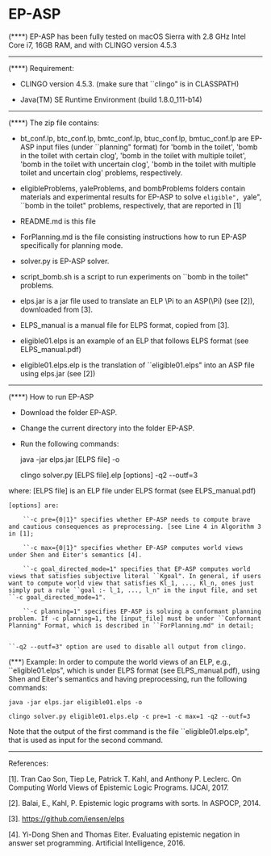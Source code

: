 # EP-ASP

(****) EP-ASP has been fully tested on macOS Sierra with 2.8 GHz Intel Core i7, 16GB RAM, and with CLINGO version 4.5.3


----------------------------------------------------
(****) Requirement:
- CLINGO version 4.5.3. (make sure that ``clingo" is in CLASSPATH)

- Java(TM) SE Runtime Environment (build 1.8.0_111-b14)


----------------------------------------------------
(****) The zip file contains:
+ bt_conf.lp, btc_conf.lp, bmtc_conf.lp, btuc_conf.lp, bmtuc_conf.lp are EP-ASP input files (under ``planning" format) for 'bomb in the toilet',  'bomb in the toilet with certain clog', 'bomb in the toilet with multiple toilet', 'bomb in the toilet with uncertain clog', 'bomb in the toilet with multiple toilet and uncertain clog' problems, respectively.

+ eligibleProblems, yaleProblems, and bombProblems folders contain materials and experimental results for EP-ASP to solve ``eligible", ``yale", ``bomb in the toilet" problems, respectively, that are reported in [1]

+ README.md is this file

+ ForPlanning.md is the file consisting instructions how to run EP-ASP specifically for planning mode.

+ solver.py is EP-ASP solver.

+ script_bomb.sh is a script to run experiments on ``bomb in the toilet" problems. 

+ elps.jar is a jar file used to translate an ELP \Pi to an ASP(\Pi) (see [2]), downloaded from [3].

+ ELPS_manual is a manual file for ELPS format, copied from [3]. 

+ eligible01.elps is an example of an ELP that follows ELPS format (see ELPS_manual.pdf)

+ eligible01.elps.elp is the translation of ``eligible01.elps" into an ASP file using elps.jar (see [2]) 


----------------------------------------------------
(****) How to run EP-ASP
+ Download the folder EP-ASP.
+ Change the current directory into the folder EP-ASP.
+ Run the following commands:

	java -jar elps.jar [ELPS file] -o

	clingo solver.py [ELPS file].elp [options] -q2 --outf=3  

where:
	[ELPS file] is an ELP file under ELPS format (see ELPS_manual.pdf)


	[options] are:	

		``-c pre={0|1}" specifies whether EP-ASP needs to compute brave and cautious consequences as preprocessing. [see Line 4 in Algorithm 3 in [1];

		``-c max={0|1}" specifies whether EP-ASP computes world views under Shen and Eiter's semantics [4].  

		``-c goal_directed_mode=1" specifies that EP-ASP computes world views that satisfies subjective literal ``Kgoal". In general, if users want to compute world view that satisfies Kl_1, ..., Kl_n, ones just simply put a rule ``goal :- l_1, ..., l_n" in the input file, and set ``-c goal_directed_mode=1".

		``-c planning=1" specifies EP-ASP is solving a conformant planning problem. If -c planning=1, the [input_file] must be under ``Conformant Planning" Format, which is described in ``ForPlanning.md" in detail;


	``-q2 --outf=3" option are used to disable all output from clingo.

(***) Example: In order to compute the world views of an ELP, e.g., ``eligible01.elps", which is under ELPS format (see ELPS_manual.pdf), using Shen and Eiter's semantics and having preprocessing, run the following commands:

	java -jar elps.jar eligible01.elps -o

	clingo solver.py eligible01.elps.elp -c pre=1 -c max=1 -q2 --outf=3
  

Note that the output of the first command is the file ``eligible01.elps.elp", that is used as input for the second command. 
 
----------------------------------------------------
References:

[1]. Tran Cao Son, Tiep Le, Patrick T. Kahl, and Anthony P. Leclerc. On Computing World Views of Epistemic Logic Programs. IJCAI, 2017.

[2]. Balai, E., Kahl, P. Epistemic logic programs with sorts. In ASPOCP, 2014.

[3]. https://github.com/iensen/elps

[4]. Yi-Dong Shen and Thomas Eiter. Evaluating epistemic negation in answer set programming. Artificial Intelligence, 2016.


